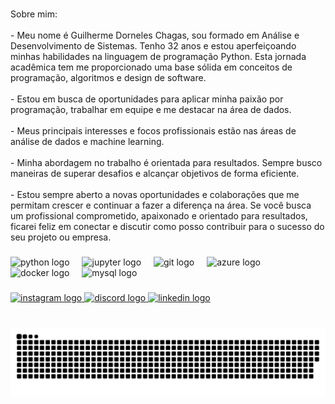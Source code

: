 
###

<p align="left">Sobre mim:<br><br>- Meu nome é Guilherme Dorneles Chagas, sou formado em Análise e Desenvolvimento de Sistemas. Tenho 32 anos e estou aperfeiçoando minhas habilidades na linguagem de programação Python. Esta jornada acadêmica tem me proporcionado uma base sólida em conceitos de programação, algoritmos e design de software.<br><br>- Estou em busca de oportunidades para aplicar minha paixão por programação, trabalhar em equipe e me destacar na área de dados.<br><br>- Meus principais interesses e focos profissionais estão nas áreas de análise de dados e machine learning.<br><br>- Minha abordagem no trabalho é orientada para resultados. Sempre busco maneiras de superar desafios e alcançar objetivos de forma eficiente. <br><br>- Estou sempre aberto a novas oportunidades e colaborações que me permitam crescer e continuar a fazer a diferença na área. Se você busca um profissional comprometido, apaixonado e orientado para resultados, ficarei feliz em conectar e discutir como posso contribuir para o sucesso do seu projeto ou empresa.</p>

###

<div align="left">
  <img src="https://img.shields.io/badge/Python-3776AB?logo=python&logoColor=white&style=for-the-badge" height="30" alt="python logo"  />
  <img width="12" />
  <img src="https://img.shields.io/badge/Jupyter-F37626?logo=jupyter&logoColor=black&style=for-the-badge" height="30" alt="jupyter logo"  />
  <img width="12" />
  <img src="https://img.shields.io/badge/Git-F05032?logo=git&logoColor=white&style=for-the-badge" height="30" alt="git logo"  />
  <img width="12" />
  <img src="https://img.shields.io/badge/Microsoft Azure-0078D4?logo=microsoftazure&logoColor=white&style=for-the-badge" height="30" alt="azure logo"  />
  <img width="12" />
  <img src="https://img.shields.io/badge/Docker-2496ED?logo=docker&logoColor=white&style=for-the-badge" height="30" alt="docker logo"  />
  <img width="12" />
  <img src="https://img.shields.io/badge/MySQL-4479A1?logo=mysql&logoColor=white&style=for-the-badge" height="30" alt="mysql logo"  />
</div>

###

<div align="left">
  <a href="https://www.instagram.com/gdchagass/" target="_blank">
    <img src="https://img.shields.io/static/v1?message=Instagram&logo=instagram&label=&color=E4405F&logoColor=white&labelColor=&style=for-the-badge" height="35" alt="instagram logo"  />
  </a>
  <a href="https://discord.com/users/gdchagas#0441)" target="_blank">
    <img src="https://img.shields.io/static/v1?message=Discord&logo=discord&label=&color=7289DA&logoColor=white&labelColor=&style=for-the-badge" height="35" alt="discord logo"  />
  </a>
  <a href="https://www.linkedin.com/in/gdchagas/" target="_blank">
    <img src="https://img.shields.io/static/v1?message=LinkedIn&logo=linkedin&label=&color=0077B5&logoColor=white&labelColor=&style=for-the-badge" height="35" alt="linkedin logo"  />
  </a>
</div>

###

<br clear="both">

<img src="https://raw.githubusercontent.com/gdchagas/gdchagas/main/snake.svg" />

###
